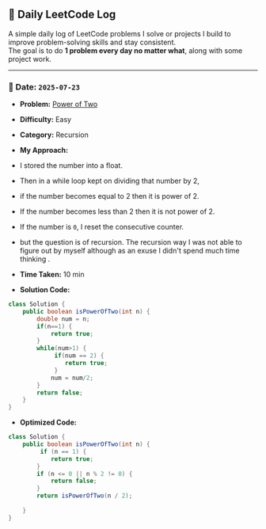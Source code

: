 ## 📘 Daily LeetCode Log

A simple daily log of LeetCode problems I solve or projects I build to improve problem-solving skills and stay consistent.  
The goal is to do **1 problem every day no matter what**, along with some project work.


---


### 📅 Date: `2025-07-23`

- **Problem:** [Power of Two](https://leetcode.com/problems/max-consecutive-ones/)
- **Difficulty:** Easy  
- **Category:** Recursion  
- **My Approach:**  
- I stored the number into a float.
- Then in a while loop kept on dividing that number by 2,
- if the number becomes equal to 2 then it is power of 2.
- If the number becomes less than 2 then it is not power of 2.
- If the number is `0`, I reset the consecutive counter.  
- but the question is of recursion. The recursion way I was not able to figure out by myself although as an exuse I didn't spend much time thinking .

- **Time Taken:** 10 min  

- **Solution Code:**

```java
class Solution {
    public boolean isPowerOfTwo(int n) {
        double num = n; 
        if(n==1) {
            return true;
        }
        while(num>1) {
             if(num == 2) {
                return true;
             }
            num = num/2;
        }
        return false;
    }
}
```

- **Optimized Code:**

```java
class Solution {
    public boolean isPowerOfTwo(int n) {
         if (n == 1) {
            return true;
        }
        if (n <= 0 || n % 2 != 0) {
            return false;
        }
        return isPowerOfTwo(n / 2);
    
    }
}
